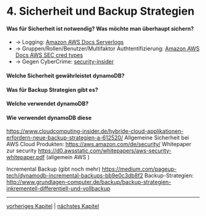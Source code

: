 
# 4. Sicherheit und Backup Strategien
#### Was für Sicherheit ist notwendig? Was möchte man überhaupt sichern?
* -> Logging: [Amazon AWS Docs Serverlogs](https://docs.aws.amazon.com/de_de/AmazonS3/latest/dev/ServerLogs.html)
* -> Gruppen/Rollen/Benutzer/Multifaktor Authtentifizierung: [Amazon AWS Docs AWS SEC cred types](https://docs.aws.amazon.com/de_de/general/latest/gr/aws-sec-cred-types.html)
* -> Gegen CyberCrime: [security-insider](https://www.security-insider.de/amazon-web-services-erhaelt-bsi-c5-testat-a-571410/)
#### Welche Sicherheit gewährleistet dynamoDB?
#### Was für Backup Strategien gibt es?
#### Welche verwendet dynamoDB?
#### Wie verwendet dynamoDB diese
https://www.cloudcomputing-insider.de/hybride-cloud-applikationen-erfordern-neue-backup-strategien-a-612520/
Allgemeine Sicherheit bei AWS Cloud Produkten: https://aws.amazon.com/de/security/
Whitepaper zur security https://d0.awsstatic.com/whitepapers/aws-security-whitepaper.pdf (allgemein AWS )

Incremental Backup (gibt noch mehr)
https://medium.com/pageup-tech/dynamodb-incremental-backups-bb9e0c3db8f2
Backup-Strategien: http://www.grundlagen-computer.de/backup/backup-strategien-inkrementell-differentiell-und-vollbackup

-------

[vorheriges Kapitel](https://github.com/kuzdu/DBS---DynamboDB-vs-MongoDB/blob/master/3_PerformanceUntersuchen.md)
   |   [nächstes Kapitel](https://github.com/kuzdu/DBS---DynamboDB-vs-MongoDB/blob/master/5_FazitSchluss.md)
